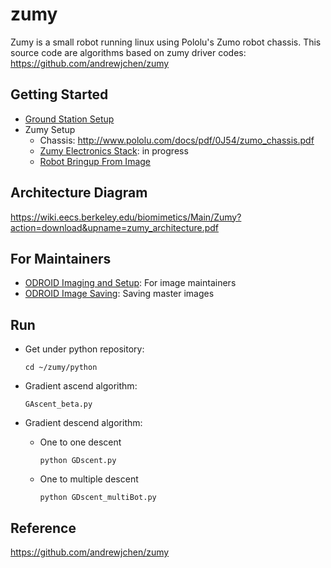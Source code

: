 # zumy
Zumy is a small robot running linux using Pololu's Zumo robot chassis. This source code are algorithms based on zumy driver codes: https://github.com/andrewjchen/zumy

## Getting Started
* [Ground Station Setup](GroundStationSetup.md)
* Zumy Setup
    * Chassis: http://www.pololu.com/docs/pdf/0J54/zumo_chassis.pdf
    * [Zumy Electronics Stack](ElectronicsSetup.md): in progress
    * [Robot Bringup From Image](RobotBringupFromImage.md)


## Architecture Diagram
https://wiki.eecs.berkeley.edu/biomimetics/Main/Zumy?action=download&upname=zumy_architecture.pdf

## For Maintainers
* [ODROID Imaging and Setup](RobotCodeSetup.md): For image maintainers
* [ODROID Image Saving](odroid_image_saving.md): Saving master images

## Run

* Get under python repository: 

  ```
  cd ~/zumy/python
  ```

* Gradient ascend algorithm:

   ```
   GAscent_beta.py
   ```

* Gradient descend algorithm:

    * One to one descent

      ```
      python GDscent.py
      ```

    * One to multiple descent

      ```
      python GDscent_multiBot.py
      ```

## Reference 

https://github.com/andrewjchen/zumy





